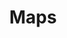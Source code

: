---
title: Maps
crosslinks:
- autotldr
- MapPorn
- xkcd
- oldmaps
- Asean
- gis
- whatisthisthing
- vexillology
- PictureGame
- australia
- london
- thewestwing
- europe
- thenetherlands
- Cartogram
---